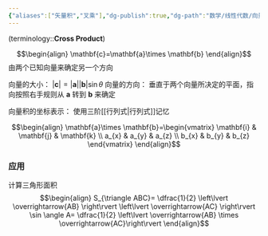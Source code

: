 ```yaml
---
{"aliases":["矢量积","叉乘"],"dg-publish":true,"dg-path":"数学/线性代数/向量积.md","permalink":"/数学/线性代数/向量积/","dgPassFrontmatter":true,"noteIcon":"","created":"2024-07-09T19:45:18.572+08:00","updated":"2024-08-23T01:22:38.631+08:00"}
---
```


(terminology::**Cross Product**)

$$\begin{align}
\mathbf{c}=\mathbf{a}\times \mathbf{b}
\end{align}$$
由两个已知向量来确定另一个方向

向量的大小：  $\left\lvert  \mathbf{c} \right\rvert=\left\lvert \mathbf{a}\right\rvert \left\lvert  \mathbf{b} \right\rvert \sin\theta$
向量的方向：  垂直于两个向量所决定的平面，指向按照右手规则从 $\mathbf{a}$ 转到 $\mathbf{b}$ 来确定


向量积的坐标表示：
使用三阶[[行列式\|行列式]]记忆

$$\begin{align}
\mathbf{a}\times \mathbf{b}=\begin{vmatrix}
\mathbf{i} & \mathbf{j} & \mathbf{k} \\
 a_{x} & a_{y} & a_{z} \\
b_{x}  &  b_{y} & b_{z}
\end{vmatrix}
\end{align}$$


### 应用
计算三角形面积
$$\begin{align}
S_{\triangle ABC}= \dfrac{1}{2} \left\lvert  \overrightarrow{AB} \right\rvert  \left\lvert  \overrightarrow{AC} \right\rvert \sin \angle A= \dfrac{1}{2} \left\lvert  \overrightarrow{AB} \times \overrightarrow{AC}\right\rvert
\end{align}$$








